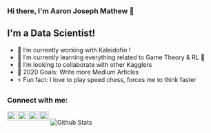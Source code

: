 ### Hi there, I'm Aaron Joseph Mathew 👋

## I'm a Data Scientist!
- 🔭 I’m currently working with Kaleidofin !
- 🌱 I’m currently learning everything related to Game Theory & RL 🤣
- 👯 I’m looking to collaborate with other Kagglers
- 🥅 2020 Goals: Write more Medium Articles
- ⚡ Fun fact: I love to play speed chess, forces me to think faster


### Connect with me:

[<img align="left" alt="AaronJoseph | LinkedIn" width="22px" src="https://cdn.jsdelivr.net/npm/simple-icons@v3/icons/linkedin.svg" />][linkedin]
[<img align="left" alt="AaronJoseph | LinkedIn" width="22px" src="https://cdn.jsdelivr.net/npm/simple-icons@3.4.0/icons/medium.svg" />][medium]
[<img align="left" alt="AaronJoseph | Twitter" width="22px" src="https://cdn.jsdelivr.net/npm/simple-icons@v3/icons/twitter.svg" />][twitter]
[<img align="left" alt="AaronJoseph | Instagram" width="22px" src="https://cdn.jsdelivr.net/npm/simple-icons@v3/icons/instagram.svg" />][instagram]

<br />

<img align="left" alt="Github Stats" src="https://github-readme-stats.vercel.app/api?username=aaronjoseph&show_icons=true&hide_border=true&count_private=true&theme=dracula"/>

[twitter]: https://twitter.com/aaronjosephmath
[instagram]: https://www.instagram.com/aaronjosephmathew/
[linkedin]: https://www.linkedin.com/in/aaron-joseph-mathew-4b425b71/
[medium]: https://medium.com/@aaron_76023/
